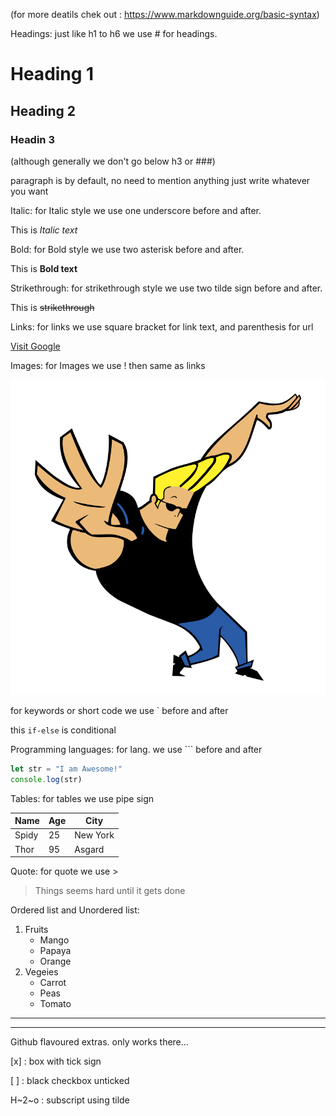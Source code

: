 (for more deatils chek out : https://www.markdownguide.org/basic-syntax)

Headings: just like h1 to h6 we use # for headings.

# Heading 1

## Heading 2

### Headin 3

(although generally we don't go below h3 or ###)

paragraph is by default, no need to mention anything just write whatever you want

Italic: for Italic style we use one underscore before and after.

This is _Italic text_

Bold: for Bold style we use two asterisk before and after.

This is **Bold text**

Strikethrough: for strikethrough style we use two tilde sign before and after.

This is ~~strikethrough~~

Links: for links we use square bracket for link text, and parenthesis for url

[Visit Google](https://www.google.com/ "hover effect")

Images: for Images we use ! then same as links

![alt text](image.png "I am Bravo")

for keywords or short code we use ` before and after

this `if-else` is conditional

Programming languages: for lang. we use ``` before and after

```JavaScript
let str = "I am Awesome!"
console.log(str)
```

Tables: for tables we use pipe sign

| Name  | Age | City     |
| ----- | --- | -------- |
| Spidy | 25  | New York |
| Thor  | 95  | Asgard   |

Quote: for quote we use >

> Things seems hard until it gets done

Ordered list and Unordered list:

1. Fruits
   - Mango
   - Papaya
   - Orange
2. Vegeies
   - Carrot
   - Peas
   - Tomato

---

---

Github flavoured extras. only works there...

[x] : box with tick sign

[ ] : black checkbox unticked

H~2~o : subscript using tilde
